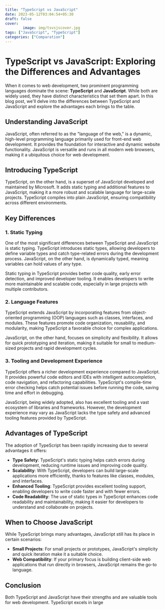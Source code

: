 ```yaml
---
title: "TypeScript vs JavaScript"
date: 2023-05-12T03:04:54+05:30
draft: false
cover:
        image: img/tsvsjscover.jpg
tags: ["JavaScript", "TypeScript"]
categories: ["Comparation"]
---
```


# TypeScript vs JavaScript: Exploring the Differences and Advantages


When it comes to web development, two prominent programming languages dominate the scene: **TypeScript** and **JavaScript**. While both are widely used, they have distinct characteristics that set them apart. In this blog post, we'll delve into the differences between TypeScript and JavaScript and explore the advantages each brings to the table.

## Understanding JavaScript

JavaScript, often referred to as the "language of the web," is a dynamic, high-level programming language primarily used for front-end web development. It provides the foundation for interactive and dynamic website functionality. JavaScript is versatile and runs in all modern web browsers, making it a ubiquitous choice for web development.

## Introducing TypeScript

TypeScript, on the other hand, is a superset of JavaScript developed and maintained by Microsoft. It adds static typing and additional features to JavaScript, making it a more robust and scalable language for large-scale projects. TypeScript compiles into plain JavaScript, ensuring compatibility across different environments.

## Key Differences

### 1. Static Typing

One of the most significant differences between TypeScript and JavaScript is static typing. TypeScript introduces static types, allowing developers to define variable types and catch type-related errors during the development process. JavaScript, on the other hand, is dynamically typed, meaning variables can hold values of any type.

Static typing in TypeScript provides better code quality, early error detection, and improved developer tooling. It enables developers to write more maintainable and scalable code, especially in large projects with multiple contributors.

### 2. Language Features

TypeScript extends JavaScript by incorporating features from object-oriented programming (OOP) languages such as classes, interfaces, and modules. These features promote code organization, reusability, and modularity, making TypeScript a favorable choice for complex applications.

JavaScript, on the other hand, focuses on simplicity and flexibility. It allows for quick prototyping and iteration, making it suitable for small to medium-sized projects and rapid development cycles.

### 3. Tooling and Development Experience

TypeScript offers a richer development experience compared to JavaScript. It provides powerful code editors and IDEs with intelligent autocompletion, code navigation, and refactoring capabilities. TypeScript's compile-time error checking helps catch potential issues before running the code, saving time and effort in debugging.

JavaScript, being widely adopted, also has excellent tooling and a vast ecosystem of libraries and frameworks. However, the development experience may vary as JavaScript lacks the type safety and advanced tooling features provided by TypeScript.

## Advantages of TypeScript

The adoption of TypeScript has been rapidly increasing due to several advantages it offers:

- **Type Safety**: TypeScript's static typing helps catch errors during development, reducing runtime issues and improving code quality.
- **Scalability**: With TypeScript, developers can build large-scale applications more efficiently, thanks to features like classes, modules, and interfaces.
- **Enhanced Tooling**: TypeScript provides excellent tooling support, enabling developers to write code faster and with fewer errors.
- **Code Readability**: The use of static types in TypeScript enhances code readability and maintainability, making it easier for developers to understand and collaborate on projects.

## When to Choose JavaScript

While TypeScript brings many advantages, JavaScript still has its place in certain scenarios:

- **Small Projects**: For small projects or prototypes, JavaScript's simplicity and quick iteration make it a suitable choice.
- **Web Compatibility**: If your primary focus is building client-side web applications that run directly in browsers, JavaScript remains the go-to language.

## Conclusion

Both TypeScript and JavaScript have their strengths and are valuable tools for web development. TypeScript excels in large


